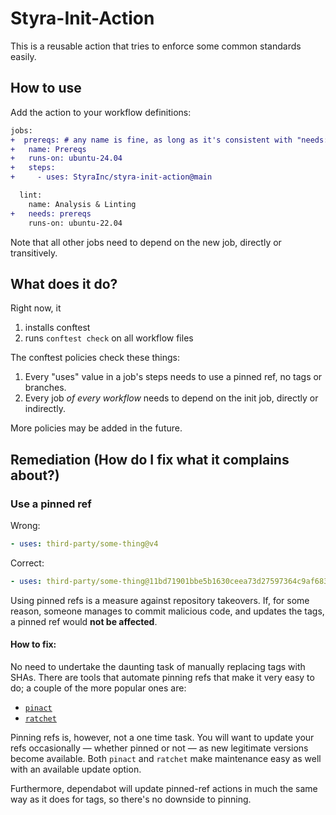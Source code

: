 # Styra-Init-Action

This is a reusable action that tries to enforce some common standards easily.

## How to use

Add the action to your workflow definitions:

```diff
jobs:
+  prereqs: # any name is fine, as long as it's consistent with "needs:" below
+   name: Prereqs
+   runs-on: ubuntu-24.04
+   steps:
+     - uses: StyraInc/styra-init-action@main

  lint:
    name: Analysis & Linting
+   needs: prereqs
    runs-on: ubuntu-22.04
```

Note that all other jobs need to depend on the new job, directly or transitively.


## What does it do?

Right now, it

1. installs conftest
2. runs `conftest check` on all workflow files

The conftest policies check these things:

1. Every "uses" value in a job's steps needs to use a pinned ref, no tags or branches.
2. Every job _of every workflow_ needs to depend on the init job, directly or indirectly.

More policies may be added in the future.


## Remediation (How do I fix what it complains about?)

### Use a pinned ref

Wrong:

```yaml
- uses: third-party/some-thing@v4
```

Correct:

```yaml
- uses: third-party/some-thing@11bd71901bbe5b1630ceea73d27597364c9af683
```

Using pinned refs is a measure against repository takeovers.
If, for some reason, someone manages to commit malicious code, and updates the tags, a pinned ref would **not be affected**.

#### How to fix:

No need to undertake the daunting task of manually replacing tags with SHAs.
There are tools that automate pinning refs that make it very easy to do; a couple of the more popular ones are:

- [`pinact`](https://github.com/suzuki-shunsuke/pinact)
- [`ratchet`](https://github.com/sethvargo/ratchet)

Pinning refs is, however, not a one time task.
You will want to update your refs occasionally — whether pinned or not — as new legitimate versions become available.
Both `pinact` and `ratchet` make maintenance easy as well with an available update option.

Furthermore, dependabot will update pinned-ref actions in much the same way as it does for tags, so there's no downside to pinning.
